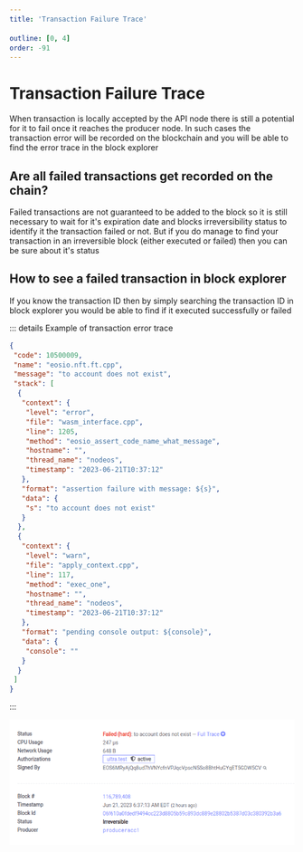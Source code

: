 ```yaml
---
title: 'Transaction Failure Trace'

outline: [0, 4]
order: -91
---
```


# Transaction Failure Trace

When transaction is locally accepted by the API node there is still a potential for it to fail once it reaches the producer node. In such cases the transaction error will be recorded on the blockchain and you will be able to find the error trace in the block explorer

## Are all failed transactions get recorded on the chain?

Failed transactions are not guaranteed to be added to the block so it is still necessary to wait for it's expiration date and blocks irreversibility status to identify it the transaction failed or not. But if you do manage to find your transaction in an irreversible block (either executed or failed) then you can be sure about it's status

## How to see a failed transaction in block explorer

If you know the transaction ID then by simply searching the transaction ID in block explorer you would be able to find if it executed successfully or failed

::: details Example of transaction error trace
```JSON
{
 "code": 10500009,
 "name": "eosio.nft.ft.cpp",
 "message": "to account does not exist",
 "stack": [
  {
   "context": {
    "level": "error",
    "file": "wasm_interface.cpp",
    "line": 1205,
    "method": "eosio_assert_code_name_what_message",
    "hostname": "",
    "thread_name": "nodeos",
    "timestamp": "2023-06-21T10:37:12"
   },
   "format": "assertion failure with message: ${s}",
   "data": {
    "s": "to account does not exist"
   }
  },
  {
   "context": {
    "level": "warn",
    "file": "apply_context.cpp",
    "line": 117,
    "method": "exec_one",
    "hostname": "",
    "thread_name": "nodeos",
    "timestamp": "2023-06-21T10:37:12"
   },
   "format": "pending console output: ${console}",
   "data": {
    "console": ""
   }
  }
 ]
}
```
:::

![](/images/block_explorer_2023-06-21-08-19-30.png)